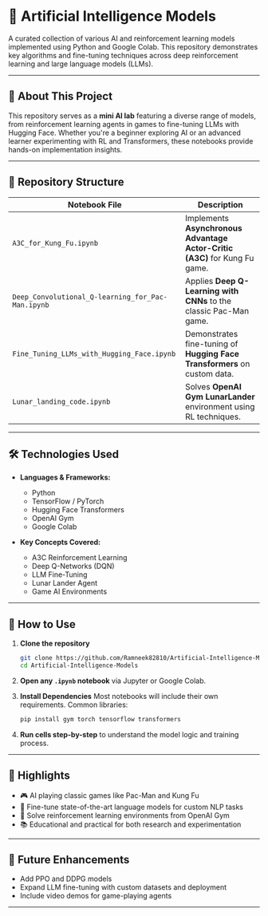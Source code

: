 # 🤖 Artificial Intelligence Models

A curated collection of various AI and reinforcement learning models implemented using Python and Google Colab. This repository demonstrates key algorithms and fine-tuning techniques across deep reinforcement learning and large language models (LLMs).

---

## 🧠 About This Project

This repository serves as a **mini AI lab** featuring a diverse range of models, from reinforcement learning agents in games to fine-tuning LLMs with Hugging Face. Whether you're a beginner exploring AI or an advanced learner experimenting with RL and Transformers, these notebooks provide hands-on implementation insights.

---

## 📁 Repository Structure

| Notebook File                               | Description                                                                 |
|---------------------------------------------|-----------------------------------------------------------------------------|
| `A3C_for_Kung_Fu.ipynb`                     | Implements **Asynchronous Advantage Actor-Critic (A3C)** for Kung Fu game. |
| `Deep_Convolutional_Q-learning_for_Pac-Man.ipynb` | Applies **Deep Q-Learning with CNNs** to the classic Pac-Man game.    |
| `Fine_Tuning_LLMs_with_Hugging_Face.ipynb`  | Demonstrates fine-tuning of **Hugging Face Transformers** on custom data.  |
| `Lunar_landing_code.ipynb`                  | Solves **OpenAI Gym LunarLander** environment using RL techniques.         |

---

## 🛠️ Technologies Used

- **Languages & Frameworks:**  
  - Python  
  - TensorFlow / PyTorch  
  - Hugging Face Transformers  
  - OpenAI Gym  
  - Google Colab

- **Key Concepts Covered:**  
  - A3C Reinforcement Learning  
  - Deep Q-Networks (DQN)  
  - LLM Fine-Tuning  
  - Lunar Lander Agent  
  - Game AI Environments

---

## 🚀 How to Use

1. **Clone the repository**
   ```bash
   git clone https://github.com/Ramneek82810/Artificial-Intelligence-Models.git
   cd Artificial-Intelligence-Models
   ```

2. **Open any `.ipynb` notebook** via Jupyter or Google Colab.

3. **Install Dependencies**
   Most notebooks will include their own requirements. Common libraries:
   ```bash
   pip install gym torch tensorflow transformers
   ```

4. **Run cells step-by-step** to understand the model logic and training process.

---

## 🌟 Highlights

- 🎮 AI playing classic games like Pac-Man and Kung Fu
- 🧠 Fine-tune state-of-the-art language models for custom NLP tasks
- 🚀 Solve reinforcement learning environments from OpenAI Gym
- 📚 Educational and practical for both research and experimentation

---

## 📌 Future Enhancements

- Add PPO and DDPG models
- Expand LLM fine-tuning with custom datasets and deployment
- Include video demos for game-playing agents

---


